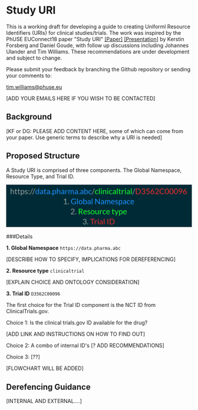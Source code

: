 # Study URI
This is a working draft for developing a guide to creating Uniforml Resource 
Identifiers (URIs) for clinical studies/trials. The work was inspired by the 
PhUSE EUConnect18 paper "Study URI" [[Paper]](http://www.phusewiki.org/docs/Frankfut%20Connect%202018/TT/Papers/TT10-tt09-study-uri-19746.pdf) [[Presentation]](http://www.phusewiki.org/docs/Frankfut%20Connect%202018/TT/Presentations/TT10-tt09-study-uri-pub-19747.pdf) by Kerstin Forsberg
and Daniel Goude, with follow up discussions including Johannes Ulander and 
Tim Williams. These recommendations are under development and subject to change.

Please submit your feedback by branching the Github repository or sending your 
comments to:

tim.williams@phuse.eu

[ADD YOUR EMAILS HERE IF YOU WISH TO BE CONTACTED]

## Background
[KF or DG: PLEASE ADD CONTENT HERE,  some of which can come from your paper. Use generic terms to describe why a URI is needed]

## Proposed Structure
A Study URI is comprised of three components. The Global Namespace, Resource Type, and Trial ID.

![](./images/StudyUriComponents.png)

###Details

**1. Global Namespace**  `https://data.pharma.abc`

[DESCRIBE HOW TO SPECIFY, IMPLICATIONS FOR DEREFERENCING]

**2. Resource type**  `clinicaltrial`

[EXPLAIN CHOICE AND ONTOLOGY CONSIDERATION]

**3. Trial ID**   `D3562C00096`

The first choice for the Trial ID component is the NCT ID from ClinicalTrials.gov.  

Choice 1: Is the clinical trials.gov ID available for the drug?

 [ADD LINK AND INSTRUCTIONS ON HOW TO FIND OUT]  

Choice 2: A combo of internal ID's [?  ADD RECOMMENDATIONS]

Choice 3: [??]

[FLOWCHART WILL BE ADDED]

## Derefencing Guidance
[INTERNAL AND EXTERNAL....]
 
